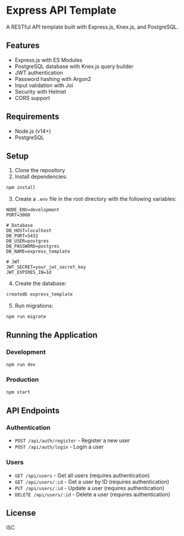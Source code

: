 # Express API Template

A RESTful API template built with Express.js, Knex.js, and PostgreSQL.

## Features

- Express.js with ES Modules
- PostgreSQL database with Knex.js query builder
- JWT authentication
- Password hashing with Argon2
- Input validation with Joi
- Security with Helmet
- CORS support

## Requirements

- Node.js (v14+)
- PostgreSQL

## Setup

1. Clone the repository
2. Install dependencies:

```bash
npm install
```

3. Create a `.env` file in the root directory with the following variables:

```
NODE_ENV=development
PORT=3000

# Database
DB_HOST=localhost
DB_PORT=5432
DB_USER=postgres
DB_PASSWORD=postgres
DB_NAME=express_template

# JWT
JWT_SECRET=your_jwt_secret_key
JWT_EXPIRES_IN=1d
```

4. Create the database:

```bash
createdb express_template
```

5. Run migrations:

```bash
npm run migrate
```

## Running the Application

### Development

```bash
npm run dev
```

### Production

```bash
npm start
```

## API Endpoints

### Authentication

- `POST /api/auth/register` - Register a new user
- `POST /api/auth/login` - Login a user

### Users

- `GET /api/users` - Get all users (requires authentication)
- `GET /api/users/:id` - Get a user by ID (requires authentication)
- `PUT /api/users/:id` - Update a user (requires authentication)
- `DELETE /api/users/:id` - Delete a user (requires authentication)

## License

ISC

